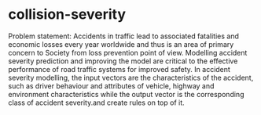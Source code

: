 # collision-severity
Problem statement: Accidents in traffic lead to associated fatalities and economic losses every year worldwide and thus is an area of primary concern to Society from loss prevention point of view.
Modelling accident severity prediction and improving the model are critical to the effective performance of road traffic systems for improved safety. 
In accident severity modelling, the input vectors are the characteristics of the accident, such as driver behaviour and attributes of vehicle, highway and environment characteristics
while the output vector is the corresponding class of accident severity.and create rules on top of it.
